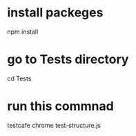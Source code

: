 # install packeges 
npm install 
# go to Tests directory
cd Tests
# run this commnad  
testcafe chrome test-structure.js
